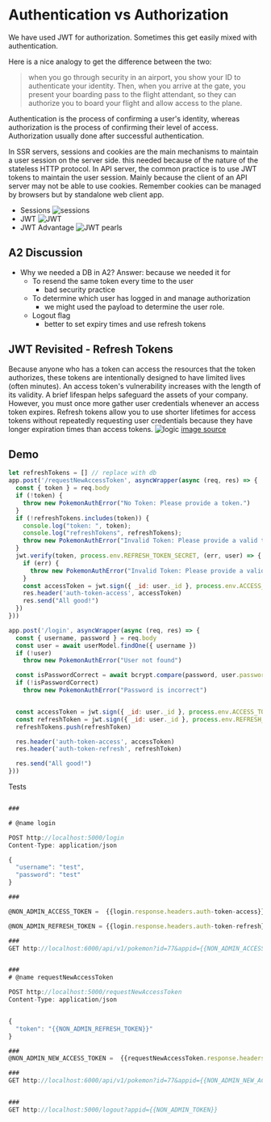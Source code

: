 # Authentication vs Authorization
We have used JWT for authorization. Sometimes this get easily mixed with authentication. 

Here is a nice analogy to get the difference between the two:
>  when you go through security in an airport, you show your ID to authenticate your identity. Then, when you arrive at the gate, you present your boarding pass to the flight attendant, so they can authorize you to board your flight and allow access to the plane.

Authentication is the process of confirming a user's identity, whereas authorization is the process of confirming their level of access. 
Authorization usually done after successful authentication.


In SSR servers, sessions and cookies are the main mechanisms to maintain a user session on the server side. this needed because of the nature of the stateless HTTP protocol. In API server, the common practice is to use JWT tokens  to maintain the user session. Mainly because the client of an API server may not be able to use cookies. Remember cookies can be managed by browsers but by standalone web client app.

- Sessions 
![sessions](https://cdn.discordapp.com/attachments/1016585518840041503/1044496659750592532/unknown.png)
- JWT
![JWT](https://cdn.discordapp.com/attachments/1016585518840041503/1044496691274977300/unknown.png)
- JWT Advantage
![JWT pearls](https://cdn.discordapp.com/attachments/1016585518840041503/1044497820847181935/unknown.png)

## A2 Discussion
- Why we needed a DB in A2?
  Answer: because we needed it for
    - To resend the same token every time to the user
      - bad security practice
    - To determine which user has logged in and manage authorization
      - we might used the payload to determine the user role.
    - Logout flag 
      - better to set expiry times and use refresh tokens
  
## JWT Revisited - Refresh Tokens
Because anyone who has a token can access the resources that the token authorizes, these tokens are intentionally designed to have limited lives (often minutes). An access token's vulnerability increases with the length of its validity. A brief lifespan helps safeguard the assets of your company. However, you must once more gather user credentials whenever an access token expires. Refresh tokens allow you to use shorter lifetimes for access tokens without repeatedly requesting user credentials because they have longer expiration times than access tokens.
![logic](https://i.imgur.com/tGLL4R9.png)
[image source](https://fusebit.io/blog/refresh-tokens-security/?utm_source=www.google.com&utm_medium=referral&utm_campaign=none) 

## Demo


```js
let refreshTokens = [] // replace with db
app.post('/requestNewAccessToken', asyncWrapper(async (req, res) => {
  const { token } = req.body
  if (!token) {
    throw new PokemonAuthError("No Token: Please provide a token.")
  }
  if (!refreshTokens.includes(token)) {
    console.log("token: ", token);
    console.log("refreshTokens", refreshTokens);
    throw new PokemonAuthError("Invalid Token: Please provide a valid token.")
  }
  jwt.verify(token, process.env.REFRESH_TOKEN_SECRET, (err, user) => {
    if (err) {
      throw new PokemonAuthError("Invalid Token: Please provide a valid token.")
    }
    const accessToken = jwt.sign({ _id: user._id }, process.env.ACCESS_TOKEN_SECRET, { expiresIn: '15s' })
    res.header('auth-token-access', accessToken)
    res.send("All good!")
  })
}))

app.post('/login', asyncWrapper(async (req, res) => {
  const { username, password } = req.body
  const user = await userModel.findOne({ username })
  if (!user)
    throw new PokemonAuthError("User not found")

  const isPasswordCorrect = await bcrypt.compare(password, user.password)
  if (!isPasswordCorrect)
    throw new PokemonAuthError("Password is incorrect")


  const accessToken = jwt.sign({ _id: user._id }, process.env.ACCESS_TOKEN_SECRET, { expiresIn: '15s' })
  const refreshToken = jwt.sign({ _id: user._id }, process.env.REFRESH_TOKEN_SECRET)
  refreshTokens.push(refreshToken)

  res.header('auth-token-access', accessToken)
  res.header('auth-token-refresh', refreshToken)

  res.send("All good!")
}))
```


Tests

```js

###

# @name login

POST http://localhost:5000/login
Content-Type: application/json

{
  "username": "test",
  "password": "test"
}

###

@NON_ADMIN_ACCESS_TOKEN =  {{login.response.headers.auth-token-access}}

@NON_ADMIN_REFRESH_TOKEN = {{login.response.headers.auth-token-refresh}}

###
GET http://localhost:6000/api/v1/pokemon?id=77&appid={{NON_ADMIN_ACCESS_TOKEN}}


###
# @name requestNewAccessToken

POST http://localhost:5000/requestNewAccessToken
Content-Type: application/json


{
  "token": "{{NON_ADMIN_REFRESH_TOKEN}}"
}

###
@NON_ADMIN_NEW_ACCESS_TOKEN =  {{requestNewAccessToken.response.headers.auth-token-access}}

###
GET http://localhost:6000/api/v1/pokemon?id=77&appid={{NON_ADMIN_NEW_ACCESS_TOKEN}}


### 
GET http://localhost:5000/logout?appid={{NON_ADMIN_TOKEN}}



```